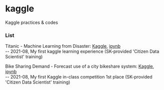 # kaggle
Kaggle practices & codes

### List
Titanic - Machine Learning from Disaster: [Kaggle](https://www.kaggle.com/c/titanic), [ipynb](https://github.com/hawooim/kaggle/blob/main/titanic/titanic.ipynb)  
-- 2021-08, My first kaggle learning experience (SK-provided 'Citizen Data Scientist' training)

Bike Sharing Demand - Forecast use of a city bikeshare system: [Kaggle](https://www.kaggle.com/c/bike-sharing-demand), [ipynb](https://github.com/hawooim/kaggle/blob/main/bike_sharing_demand/bike-sharing_demand.ipynb)  
-- 2021-08, My first Kaggle in-class competition 1st place (SK-provided 'Citizen Data Scientist' training)
